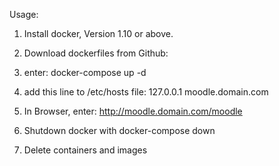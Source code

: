 
Usage:

1) Install docker, Version 1.10 or above.
2) Download dockerfiles from Github: 
3) enter: docker-compose up -d
4) add this line to /etc/hosts file: 127.0.0.1 moodle.domain.com
5) In Browser, enter: http://moodle.domain.com/moodle

6) Shutdown docker with docker-compose down
7) Delete containers and images 
